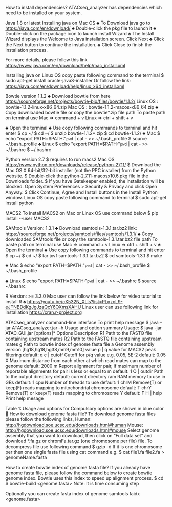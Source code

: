 How to install dependencies?
ATACseq_analyzer has dependencies which need to be installed on your system. 

Java 1.8 or latest
Installing java on Mac OS
♣	To Download java go to https://java.com/en/download/ 
♣	Double-click the pkg file to launch it
♣	Double-click on the package icon to launch install Wizard
♣	The Install Wizard displays the Welcome to Java installation screen. Click Next
♣	Click the Next button to continue the installation.
♣	Click Close to finish the installation process. 

For more details, please follow this link
https://www.java.com/en/download/help/mac_install.xml

Installing java on Linux OS 
copy paste following command to the terminal
$	sudo apt-get install oracle-java8-installer
Or follow the link: https://java.com/en/download/help/linux_x64_install.xml

Bowtie version 1.1.2
♣	Download bowtie from here https://sourceforge.net/projects/bowtie-bio/files/bowtie/1.1.2/
Linux OS	: bowtie-1.1.2-linux-x86_64.zip
Mac OS	: bowtie-1.1.2-macos-x86_64.zip
♣	Copy downloaded bowtie file or copy the bowtie*.zip file path
To paste path on terminal use 
	Mac	 => command + v
Linux => ctrl + shift + v

♣	Open the terminal
♣	Use copy following commands to terminal and hit enter
$	cp <bowtie file path> ~/
$	cd ~/
$	unzip bowtie-1.1.2*.zip 
$	cd bowtie-1.1.2/
♣	Mac
$	echo "export PATH=\$PATH:"`pwd` | cat - >> ~/.bash_profile
$	source ~/.bash_profile
♣	Linux
$	echo "export PATH=\$PATH:"`pwd` | cat - >> ~/.bashrc
$	~/.bashrc

Python version 2.7 
$	requires to run macs2
Mac OS 
https://www.python.org/downloads/release/python-2711/
$	Download the Mac OS X 64-bit/32-bit installer (not the PPC installer) from the Python website.
$	Double-click the python-2.7.11-macosx10.6.pkg file in the Downloads folder.
$	If you have Gatekeeper enabled, the installation will be blocked. Open System Preferences > Security & Privacy and click Open Anyway.
$	Click Continue, Agree and Install buttons in the Install Python window.
Linux OS copy paste following command to terminal
$	sudo apt-get install python

MACS2
To install MACS2 on Mac or Linux OS use command below
$	pip install --user MACS2

SAMtools Version: 1.3.1
♣	Download samtools-1.3.1.tar.bz2 link: 
https://sourceforge.net/projects/samtools/files/samtools/1.3.1/
♣	Copy downloaded SAMtools file or copy the samtools-1.3.1.tar.bz2 file path
To paste path on terminal use 
	Mac	 => command + v
Linux => ctrl + shift + v
♣	Open the terminal
♣	Use copy following commands to terminal and hit enter
$	cp <samtools file path> ~/
$	cd ~/
$	tar jxvf samtools-1.3.1.tar.bz2
$	cd samtools-1.3.1
$	make

♣	Mac
$	echo "export PATH=\$PATH:"`pwd` | cat - >> ~/.bash_profile 
$	~/.bash_profile

♣	Linux
$	echo "export PATH=\$PATH:"`pwd` | cat - >> ~/.bashrc
$	source ~/.bashrc

R Version: >= 3.3.0
Mac user can follow the link below for video tutorial to install R
♣	https://youtu.be/cX532N_XLIs?list=PLqzoL9-eJTNBDdKgJgJzaQcY6OXmsXAHU 
Linux user can use following link for installation
https://cran.r-project.org

ATACseq_analyzer command-line interface 
To print help message
$	java –jar ATACseq_analyzer.jar –h
Usage and option summary 
Usage: $ java -jar ATAC_GUI.jar [options]*
Options	Description	
R1	Path to the FASTQ file containing upstream mates
R2	Path to the FASTQ file containing upstream mates
g	Path to bowtie index of genome fasta file
a	Genome assembly version [hg18,hg18,hg38,mm9,mm10]
value	p | q value for MACS2 peak filtering default: q
c | cutoff	Cutoff for p/q value e.g. 0.05, 5E-2 default: 0.05
X	Maximum distance from each other at which read mates can map to the genome default: 2000 
m	Report alignment for pair, if maximum number of reportable alignments for pair is less or equal to m default: 1 
O | outdir	Path to the output directory default: current directory 
ram	RAM memory to use in GBs default: 1
cpu	Number of threads to use default: 1
chrM	Remove(T) or keep(F) reads mapping to mitochondrial chromosome default: T
chrY	Remove(T) or keep(F) reads mapping to chromosome Y default: F
H | help	Print help mesage

Table 1: Usage and options for 
Compulsory options are shown in blue color 

How to download genome fasta file?
To download genome fasta files please follow the following links,
Human: http://hgdownload.soe.ucsc.edu/downloads.html#human 
Mouse: http://hgdownload.soe.ucsc.edu/downloads.html#mouse
Select genome assembly that you want to download, then click on “Full data set” and download *.fa.gz or chromFa.tar.gz (one chromosome per file) file. 
To decompress file use following command
$	gzip -d <file name>
If it is one chromosome per then one single fasta file using
cat command 
e.g.
$	cat file1.fa file2.fa > genomeName.fasta

How to create bowtie index of genome fasta file?
If you already have genome fasta file, please follow the command below to create bowtie genome index. Bowtie uses this index to speed up alignment process. 
$	cd <path to genome fasta file>
$	bowtie-build <genome.fasta> <genome>
Note: It is time consuming step 

Optionally you can create fasta index of genome
samtools faidx <genome.fasta>